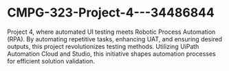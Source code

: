 # CMPG-323-Project-4---34486844
Project 4, where automated UI testing meets Robotic Process Automation (RPA). By automating repetitive tasks, enhancing UAT, and ensuring desired outputs, this project revolutionizes testing methods. Utilizing UiPath Automation Cloud and Studio, this initiative shapes automation processes for efficient solution validation.
